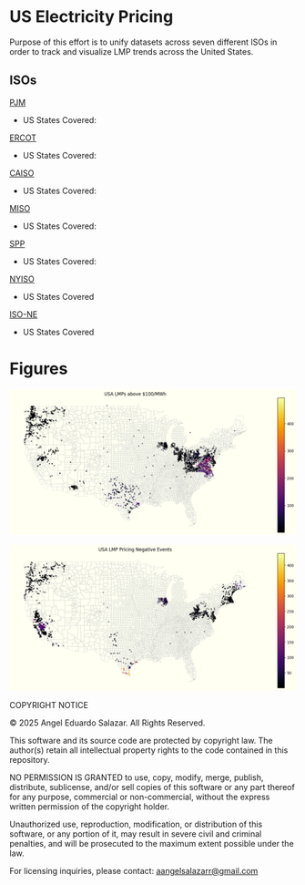 # US Electricity Pricing
Purpose of this effort is to unify datasets across seven different ISOs in order to track and visualize LMP trends across the United States. 

## ISOs
[PJM]() 
- US States Covered: 

[ERCOT]()
- US States Covered:

[CAISO]()
- US States Covered: 

[MISO]()
- US States Covered:

[SPP]()
- US States Covered:

[NYISO]()
- US States Covered

[ISO-NE]()
- US States Covered



# Figures
![USA Extreme LMP Events](readme_figures/usa_extreme_lmp_events.png)

![USA Negative LMP Pricing](readme_figures/usa_lmp_negative_pricing.png)



COPYRIGHT NOTICE

© 2025 Angel Eduardo Salazar. All Rights Reserved.

This software and its source code are protected by copyright law. The author(s) retain all intellectual property rights to the code contained in this repository.

NO PERMISSION IS GRANTED to use, copy, modify, merge, publish, distribute, sublicense, and/or sell copies of this software or any part thereof for any purpose, commercial or non-commercial, without the express written permission of the copyright holder.

Unauthorized use, reproduction, modification, or distribution of this software, or any portion of it, may result in severe civil and criminal penalties, and will be prosecuted to the maximum extent possible under the law.

For licensing inquiries, please contact: aangelsalazarr@gmail.com
